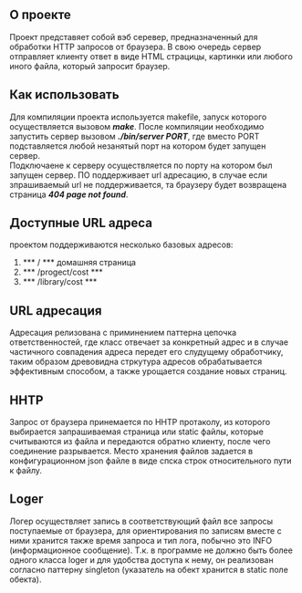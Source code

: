 ## О проекте
Проект представяет собой вэб серевер, предназначенный для обработки HTTP запросов от браузера.
В свою очередь сервер отправляет клиенту ответ в виде HTML страцицы, картинки или любого иного файла, 
который запросит браузер.


## Как использовать
Для компиляции проекта используется makefile, запуск которого осуществляется вызовом ***make***. 
После компиляции необходимо запустить сервер вызовом ***./bin/server PORT***, 
где вместо PORT подставляется любой незанятый порт на котором будет запущен сервер.  
Подключаене к серверу осуществляется по порту на котором был запущен сервер. ПО поддерживает url адресацию, 
в случае если зпрашиваемый url не поддерживается, та браузеру будет возвращена страница ***404 page not found***. 

## Доступные URL адреса
проектом поддерживаются несколько базовых адресов:
1. *** / *** домашняя страница
2. *** /progect/cost ***
3. *** /library/cost ***

## URL адресация
Адресация релизована с приминением паттерна цепочка ответственностей, где класс отвечает за конкретный адрес и в случае частичного совпадения адреса передет его слудущему обработчику, таким образом древовидна стркутура адресов обрабатывается эффективным способом, а также урощается создание новых страниц.

## HHTP
Запрос от браузера принемается по HHTP протаколу, из которого выбирается запрашиваемая страница или static файлы, которые считываются из файла и передаются обратно клиенту, после чего соединение разрывается. Место хранения файлов задается в конфигурационном json файле в виде спска строк относительного пути к файлу.

## Loger
Логер осуществляет запись в соответствующий файл все запросы поступаемые от браузера, для ориентирования по записям вместе с ними хранится также время запроса и тип лога, побычно это INFO (информационное сообщение). Т.к. в программе не должно быть более одного класса loger и для удобства доступа к нему, он реализован согласно паттерну singleton (указатель на обект хранится в static поле обекта).
